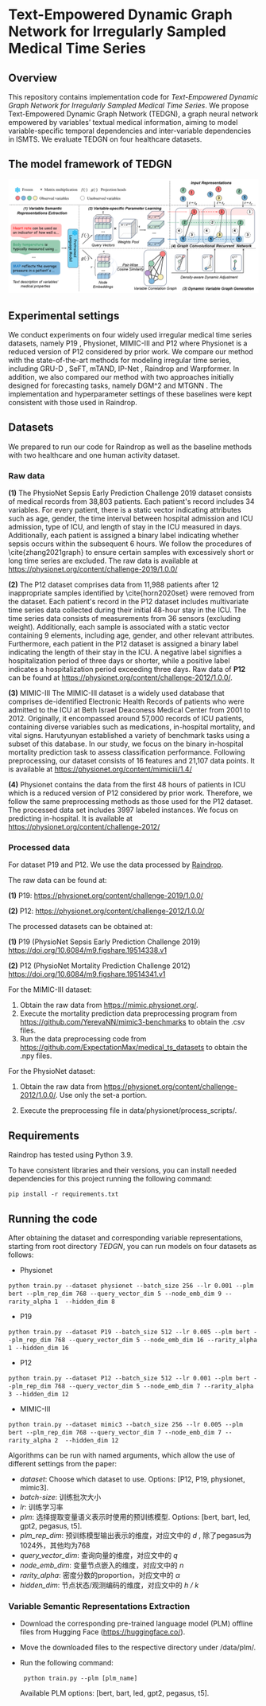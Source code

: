 # Text-Empowered Dynamic Graph Network for Irregularly Sampled Medical Time Series

## Overview

This repository contains implementation code for *Text-Empowered Dynamic Graph Network for Irregularly Sampled Medical Time Series*.
We propose Text-Empowered Dynamic Graph Network (TEDGN), a graph neural network empowered by variables’ textual medical information, aiming to model variable-specific temporal dependencies and inter-variable dependencies in ISMTS. 
We evaluate TEDGN on four healthcare datasets.

## The model framework of TEDGN

![model](model.png)



## Experimental settings

 We conduct experiments on four widely used irregular medical time series datasets, namely P19 , Physionet, MIMIC-III  and P12  where Physionet is a reduced version of P12 considered by prior work. We compare our method with the state-of-the-art methods for modeling irregular time series,  including GRU-D , SeFT, mTAND, IP-Net , Raindrop and Warpformer. In addition, we also compared our method with two approaches initially designed for forecasting tasks, namely DGM^2  and MTGNN . The implementation and hyperparameter settings of these baselines were kept consistent with those used in Raindrop.

## Datasets

We prepared to run our code for Raindrop as well as the baseline methods with two healthcare and 
one human activity dataset.

### Raw data

**(1)** The PhysioNet Sepsis Early Prediction Challenge 2019  dataset consists of medical records from 38,803 patients. Each patient's record includes 34 variables. For every patient, there is a static vector indicating attributes such as age, gender, the time interval between hospital admission and ICU admission, type of ICU, and length of stay in the ICU measured in days. Additionally, each patient is assigned a binary label indicating whether sepsis occurs within the subsequent 6 hours. We follow the procedures of \cite{zhang2021graph} to ensure certain samples with excessively short or long time series are excluded. The raw data is available at https://physionet.org/content/challenge-2019/1.0.0/

**(2)** The P12  dataset comprises data from 11,988 patients after 12 inappropriate samples identified by \cite{horn2020set} were removed from the dataset. Each patient's record in the P12 dataset includes multivariate time series data collected during their initial 48-hour stay in the ICU. The time series data consists of measurements from 36 sensors (excluding weight). Additionally, each sample is associated with a static vector containing 9 elements, including age, gender, and other relevant attributes. Furthermore, each patient in the P12 dataset is assigned a binary label indicating the length of their stay in the ICU. A negative label signifies a hospitalization period of three days or shorter, while a positive label indicates a hospitalization period exceeding three days.  Raw data of **P12** can be found at https://physionet.org/content/challenge-2012/1.0.0/.

**(3)** MIMIC-III The MIMIC-III dataset is a widely used database that comprises de-identified Electronic Health Records of patients who were admitted to the ICU at Beth Israel Deaconess Medical Center from 2001 to 2012. Originally, it encompassed around 57,000 records of ICU patients, containing diverse variables such as medications, in-hospital mortality, and vital signs. Harutyunyan established a variety of benchmark tasks using a subset of this database. In our study, we focus on the binary in-hospital mortality prediction task to assess classification performance. Following preprocessing, our dataset consists of 16 features and 21,107 data points. It is available at https://physionet.org/content/mimiciii/1.4/

**(4)** Physionet contains the data from the first 48 hours of patients in ICU which is a reduced version of P12 considered by prior work. Therefore, we follow the same preprocessing methods as those used for the P12 dataset. The processed data set includes 3997 labeled instances. We focus on predicting in-hospital. It is available at https://physionet.org/content/challenge-2012/

### Processed data

For dataset P19 and P12. We use the data processed by [Raindrop](https://github.com/mims-harvard/Raindrop). 

The raw data can be found at:

**(1)** P19: https://physionet.org/content/challenge-2019/1.0.0/

**(2)** P12: https://physionet.org/content/challenge-2012/1.0.0/

The processed datasets can be obtained at:

**(1)** P19 (PhysioNet Sepsis Early Prediction Challenge 2019) https://doi.org/10.6084/m9.figshare.19514338.v1

**(2)** P12 (PhysioNet Mortality Prediction Challenge 2012) https://doi.org/10.6084/m9.figshare.19514341.v1

For the MIMIC-III dataset:

1. Obtain the raw data from https://mimic.physionet.org/.
2. Execute the mortality prediction data preprocessing program from https://github.com/YerevaNN/mimic3-benchmarks to obtain the .csv files.
3. Run the data preprocessing code from https://github.com/ExpectationMax/medical_ts_datasets to obtain the .npy files.

For the PhysioNet dataset:

1. Obtain the raw data from https://physionet.org/content/challenge-2012/1.0.0/. Use only the set-a portion.

2. Execute the preprocessing file in data/physionet/process_scripts/.

   

## Requirements

Raindrop has tested using Python 3.9.

To have consistent libraries and their versions, you can install needed dependencies 
for this project running the following command:

```
pip install -r requirements.txt
```



## Running the code

After obtaining the dataset and corresponding variable representations, starting from root directory *TEDGN*, you can run models on four datasets as follows:

- Physionet

```
python train.py --dataset physionet --batch_size 256 --lr 0.001 --plm bert --plm_rep_dim 768 --query_vector_dim 5 --node_emb_dim 9 --rarity_alpha 1  --hidden_dim 8  
```

- P19

```
python train.py --dataset P19 --batch_size 512 --lr 0.005 --plm bert --plm_rep_dim 768 --query_vector_dim 5 --node_emb_dim 16 --rarity_alpha 1 --hidden_dim 16 
```

- P12

```
python train.py --dataset P12 --batch_size 512 --lr 0.001 --plm bert --plm_rep_dim 768 --query_vector_dim 5 --node_emb_dim 7 --rarity_alpha 3 --hidden_dim 12 
```

- MIMIC-III

```
python train.py --dataset mimic3 --batch_size 256 --lr 0.005 --plm bert --plm_rep_dim 768 --query_vector_dim 7 --node_emb_dim 7 --rarity_alpha 2  --hidden_dim 12  
```

Algorithms can be run with named arguments, which allow the use of different settings from the paper:

- *dataset*: Choose which dataset to use. Options: [P12, P19, physionet, mimic3].
- *batch-size*: 训练批次大小
- *lr*: 训练学习率
- *plm*: 选择提取变量语义表示时使用的预训练模型. Options: [bert, bart, led, gpt2, pegasus, t5].
- *plm_rep_dim*: 预训练模型输出表示的维度，对应文中的 *d* , 除了pegasus为1024外，其他均为768
- *query_vector_dim*: 查询向量的维度，对应文中的 *q*
- *node_emb_dim*: 变量节点嵌入的维度，对应文中的 *n*
- *rarity_alpha*: 密度分数的proportion，对应文中的 *α*
- *hidden_dim*: 节点状态/观测编码的维度，对应文中的 *h / k*



### Variable Semantic Representations Extraction

- Download the corresponding pre-trained language model (PLM) offline files from Hugging Face (https://huggingface.co/).

- Move the downloaded files to the respective directory under /data/plm/.

- Run the following command:

  ```
   python train.py --plm [plm_name]
  ```

  Available PLM options: [bert, bart, led, gpt2, pegasus, t5].